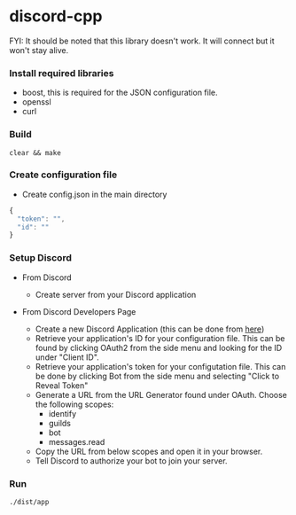 discord-cpp
===

FYI: It should be noted that this library doesn't work. It will connect but it won't stay alive.

### Install required libraries

  - boost, this is required for the JSON configuration file.
  - openssl
  - curl

### Build

```console
clear && make
```
### Create configuration file
  - Create config.json in the main directory

  ```js
  {
    "token": "",
    "id": ""
  }
  ```

### Setup Discord
  - From Discord
    - Create server from your Discord application
  
  - From Discord Developers Page
    - Create a new Discord Application (this can be done from [here](https://discord.com/developers/applications))
    - Retrieve your application's ID for your configuration file. This can be found by clicking OAuth2 from the side menu and looking for the ID under "Client ID".
    - Retrieve your application's token for your configutation file. This can be done by clicking Bot from the side menu and selecting "Click to Reveal Token"
    - Generate a URL from the URL Generator found under OAuth. Choose the following scopes:
      - identify
      - guilds
      - bot
      - messages.read
    - Copy the URL from below scopes and open it in your browser.
    - Tell Discord to authorize your bot to join your server.

### Run

```console
./dist/app
```
